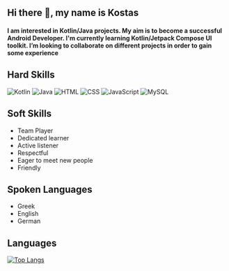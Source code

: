 ## Hi there 👋, my name is Kostas
#### I am interested in Kotlin/Java projects. My aim is to become a successful Android Developer. I'm currently learning Kotlin/Jetpack Compose UI toolkit. I’m looking to collaborate on different projects in order to gain some experience 


## Hard Skills

![Kotlin](https://img.shields.io/badge/Kotlin-0095D5?&style=for-the-badge&logo=kotlin&logoColor=white)
![Java](https://img.shields.io/badge/Java-ED8B00?style=for-the-badge&logo=openjdk&logoColor=white)
![HTML](https://img.shields.io/badge/HTML5-E34F26?style=for-the-badge&logo=html5&logoColor=white)
![CSS](https://img.shields.io/badge/CSS3-1572B6?style=for-the-badge&logo=css3&logoColor=white)
![JavaScript](https://img.shields.io/badge/JavaScript-323330?style=for-the-badge&logo=javascript&logoColor=F7DF1E)
![MySQL](https://img.shields.io/badge/MySQL-00000F?style=for-the-badge&logo=mysql&logoColor=white)

## Soft Skills
- Team Player
- Dedicated learner
- Active listener
- Respectful
- Eager to meet new people
- Friendly

## Spoken Languages
- Greek
- English
- German

## Languages
[![Top Langs](https://github-readme-stats.vercel.app/api/top-langs/?username=morsWasTaken)](https://github.com/anuraghazra/github-readme-stats)  
